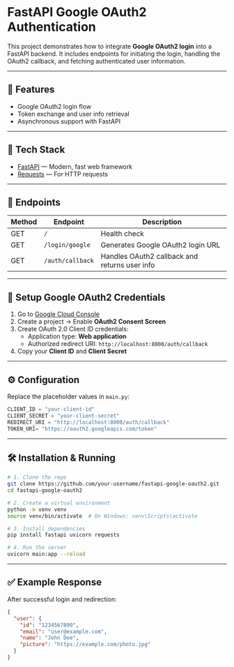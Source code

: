 # FastAPI Google OAuth2 Authentication

This project demonstrates how to integrate **Google OAuth2 login** into a FastAPI backend. It includes endpoints for initiating the login, handling the OAuth2 callback, and fetching authenticated user information.

---

## 🚀 Features

- Google OAuth2 login flow
- Token exchange and user info retrieval
- Asynchronous support with FastAPI

---

## 🧰 Tech Stack

- [FastAPI](https://fastapi.tiangolo.com/) — Modern, fast web framework
- [Requests](https://docs.python-requests.org/en/latest/) — For HTTP requests

---

## 📂 Endpoints

| Method | Endpoint             | Description                                     |
|--------|----------------------|-------------------------------------------------|
| GET    | `/`                  | Health check                                    |
| GET    | `/login/google`      | Generates Google OAuth2 login URL               |
| GET    | `/auth/callback`     | Handles OAuth2 callback and returns user info   |

---

## 🔐 Setup Google OAuth2 Credentials

1. Go to [Google Cloud Console](https://console.cloud.google.com/)
2. Create a project → Enable **OAuth2 Consent Screen**
3. Create OAuth 2.0 Client ID credentials:
    - Application type: **Web application**
    - Authorized redirect URI: `http://localhost:8000/auth/callback`
4. Copy your **Client ID** and **Client Secret**

---

## ⚙️ Configuration

Replace the placeholder values in `main.py`:

```python
CLIENT_ID = "your-client-id"
CLIENT_SECRET = "your-client-secret"
REDIRECT_URI = "http://localhost:8000/auth/callback"
TOKEN_URI= "https://oauth2.googleapis.com/token"
```

---

## 🛠 Installation & Running

```bash
# 1. Clone the repo
git clone https://github.com/your-username/fastapi-google-oauth2.git
cd fastapi-google-oauth2

# 2. Create a virtual environment
python -m venv venv
source venv/bin/activate  # On Windows: venv\Scripts\activate

# 3. Install dependencies
pip install fastapi uvicorn requests 

# 4. Run the server
uvicorn main:app --reload
```

---

## ✅ Example Response

After successful login and redirection:

```json
{
  "user": {
    "id": "1234567890",
    "email": "user@example.com",
    "name": "John Doe",
    "picture": "https://example.com/photo.jpg"
  }
}